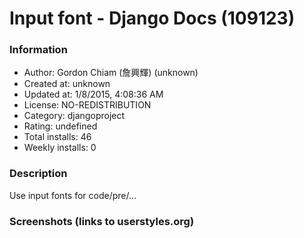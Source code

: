 # Input font - Django Docs (109123)

### Information
- Author: Gordon Chiam (詹興輝) (unknown)
- Created at: unknown
- Updated at: 1/8/2015, 4:08:36 AM
- License: NO-REDISTRIBUTION
- Category: djangoproject
- Rating: undefined
- Total installs: 46
- Weekly installs: 0


### Description
Use input fonts for code/pre/...


### Screenshots (links to userstyles.org)



